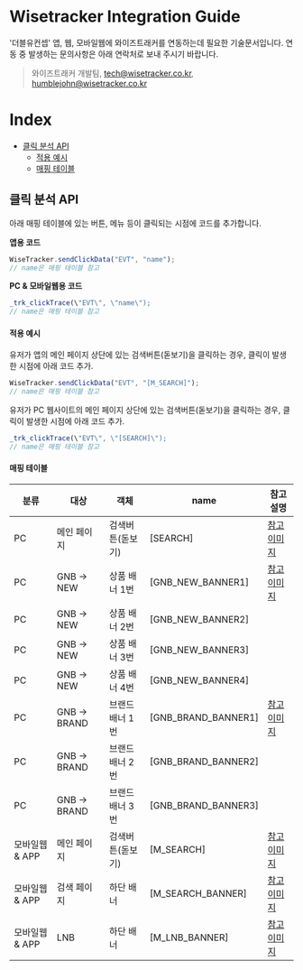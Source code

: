 # Wisetracker Integration Guide
'더블유컨셉' 앱, 웹, 모바일웹에 와이즈트래커를 연동하는데 필요한 기술문서입니다. 연동 중 발생하는 문의사항은 아래 연락처로 보내 주시기 바랍니다.

> 와이즈트래커 개발팀, tech@wisetracker.co.kr, humblejohn@wisetracker.co.kr



# Index

* [클릭 분석 API](./wconcept.md#클릭-분석-API)
	* [적용 예시](./wconcept.md#적용-예시)
	* [매핑 테이블](./wconcept.md#매핑-테이블)



## 클릭 분석 API

아래 매핑 테이블에 있는 버튼, 메뉴 등이 클릭되는 시점에 코드를 추가합니다.



**앱용 코드**

``` javascript
WiseTracker.sendClickData("EVT", "name");
// name은 매핑 테이블 참고
```

**PC & 모바일웹용 코드**

``` javascript
_trk_clickTrace(\"EVT\", \"name\");
// name은 매핑 테이블 참고
```



#### 적용 예시

유저가 앱의 메인 페이지 상단에 있는 검색버튼(돋보기)을 클릭하는 경우, 클릭이 발생한 시점에 아래 코드 추가.

``` javascript
WiseTracker.sendClickData("EVT", "[M_SEARCH]");
// name은 매핑 테이블 참고
```

유저가 PC 웹사이트의 메인 페이지 상단에 있는 검색버튼(돋보기)을 클릭하는 경우, 클릭이 발생한 시점에 아래 코드 추가.

``` javascript
_trk_clickTrace(\"EVT\", \"[SEARCH]\");
// name은 매핑 테이블 참고
```


#### 매핑 테이블

| 분류 | 대상 | 객체 | name | 참고 설명 |
| --- | --- | --- | --- | --- |
| PC | 메인 페이지 | 검색버튼(돋보기) | [SEARCH] | [참고 이미지](http://www.wisetracker.co.kr/wp-content/uploads/2020/05/wcon000.png) |
| PC | GNB -> NEW | 상품 배너 1번 | [GNB_NEW_BANNER1] | [참고 이미지](http://www.wisetracker.co.kr/wp-content/uploads/2020/05/wcon002.jpg) |
| PC | GNB -> NEW | 상품 배너 2번 | [GNB_NEW_BANNER2] | |
| PC | GNB -> NEW | 상품 배너 3번 | [GNB_NEW_BANNER3] | |
| PC | GNB -> NEW | 상품 배너 4번 | [GNB_NEW_BANNER4] | |
| PC | GNB -> BRAND | 브랜드 배너 1번 | [GNB_BRAND_BANNER1] | [참고 이미지](http://www.wisetracker.co.kr/wp-content/uploads/2020/05/wcon003.jpg) |
| PC | GNB -> BRAND | 브랜드 배너 2번 | [GNB_BRAND_BANNER2] | |
| PC | GNB -> BRAND | 브랜드 배너 3번 | [GNB_BRAND_BANNER3] | |
| 모바일웹 & APP | 메인 페이지 | 검색버튼(돋보기) | [M_SEARCH] | [참고 이미지](http://www.wisetracker.co.kr/wp-content/uploads/2020/05/wcon001.jpg) |
| 모바일웹 & APP | 검색 페이지 | 하단 배너 | [M_SEARCH_BANNER] | [참고 이미지](http://www.wisetracker.co.kr/wp-content/uploads/2020/05/wcon004.jpg) |
| 모바일웹 & APP | LNB | 하단 배너 | [M_LNB_BANNER] | [참고 이미지](http://www.wisetracker.co.kr/wp-content/uploads/2020/05/wcon005.jpg) |
